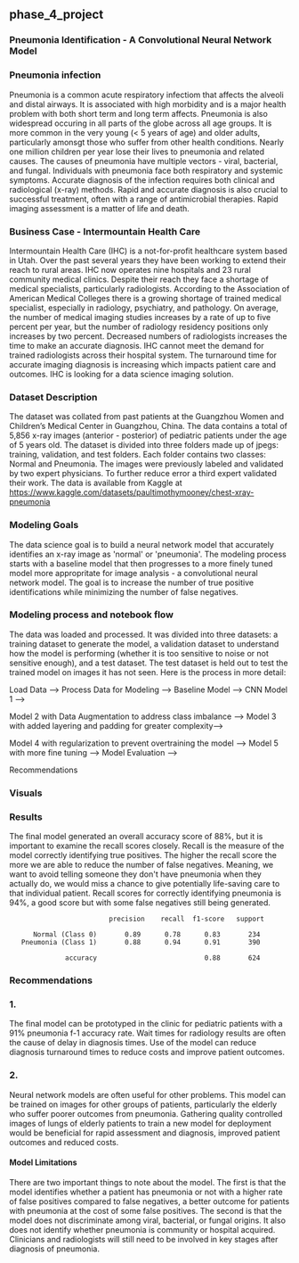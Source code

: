 ## phase_4_project

### Pneumonia Identification - A Convolutional Neural Network Model

### Pneumonia infection

Pneumonia is a common acute respiratory infectiom that affects the alveoli and distal airways. It is associated with high morbidity and is a major health problem with both short term and long term affects. Pneumonia is also widespread occuring in all parts of the globe across all age groups. It is more common in the very young (< 5 years of age) and older adults, particularly amonsgt those who suffer from other health conditions. Nearly one million children per year lose their lives to pneumonia and related causes. The causes of pneumonia have multiple vectors - viral, bacterial, and fungal. Individuals with pneumonia face both respiratory and systemic symptoms. Accurate diagnosis of the infection requires both clinical and radiological (x-ray) methods. Rapid and accurate diagnosis is also crucial to successful treatment, often with a range of antimicrobial therapies. Rapid imaging assessment is a matter of life and death.

### Business Case - Intermountain Health Care

Intermountain Health Care (IHC) is a not-for-profit healthcare system based in Utah. Over the past several years they have been working to extend their reach to rural areas. IHC now operates nine hospitals and 23 rural community medical clinics. Despite their reach they face a shortage of medical specialists, particularly radiologists. According to the Association of American Medical Colleges there is a growing shortage of trained medical specialist, especially in radiology, psychiatry, and pathology. On average, the number of medical imaging studies increases by a rate of up to five percent per year, but the number of radiology residency positions only increases by two percent. Decreased numbers of radiologists increases the time to make an accurate diagnosis. IHC cannot meet the demand for trained radiologists across their hospital system. The turnaround time for accurate imaging diagnosis is increasing which impacts patient care and outcomes. IHC is looking for a data science imaging solution.

### Dataset Description

The dataset was collated from past patients at the Guangzhou Women and Children’s Medical Center in Guangzhou, China. The data contains a total of 5,856 x-ray images (anterior - posterior) of pediatric patients under the age of 5 years old. The dataset is divided into three folders made up of jpegs: training, validation, and test folders. Each folder contains two classes: Normal and Pneumonia. The images were previously labeled and validated by two expert physicians. To further reduce error a third expert validated their work. The data is available from Kaggle at https://www.kaggle.com/datasets/paultimothymooney/chest-xray-pneumonia

### Modeling Goals

The data science goal is to build a neural network model that accurately identifies an x-ray image as 'normal' or 'pneumonia'. The modeling process starts with a baseline model that then progresses to a more finely tuned model more appropritate for image analysis - a convolutional neural network model. The goal is to increase the number of true positive identifications while minimizing the number of false negatives.  

### Modeling process and notebook flow 

The data was loaded and processed. It was divided into three datasets: a training dataset to generate the model, a validation dataset to understand how the model is performing (whether it is too sensitive to noise or not sensitive enough), and a test dataset. The test dataset is held out to test the trained model on images it has not seen. Here is the process in more detail:

Load Data -->   Process Data for Modeling -->    Baseline Model -->    CNN Model 1 -->   

Model 2 with Data Augmentation to address class imbalance -->    Model 3 with added layering and padding for greater complexity-->                                    

Model 4 with regularization to prevent overtraining the model -->    Model 5 with more fine tuning  --> Model Evaluation  --> 

Recommendations

### Visuals



### Results

The final model generated an overall accuracy score of 88%, but it is important to examine the recall scores closely. Recall is the measure of the model correctly identifying true positives. The higher the recall score the more we are able to reduce the number of false negatives. Meaning, we want to avoid telling someone they don't have pneumonia when they actually do, we would miss a chance to give potentially life-saving care to that individual patient. Recall scores for correctly identifying pneumonia is 94%, a good score but with some false negatives still being generated. 

                             precision    recall  f1-score   support

          Normal (Class 0)       0.89      0.78      0.83       234
       Pneumonia (Class 1)       0.88      0.94      0.91       390

                  accuracy                           0.88       624
                  

### Recommendations 

### 1. 
The final model can be prototyped in the clinic for pediatric patients with a 91% pneumonia f-1 accuracy rate. Wait times for radiology results are often the cause of delay in diagnosis times. Use of the model can reduce diagnosis turnaround times to reduce costs and improve patient outcomes. 

### 2. 
Neural network models are often useful for other problems. This model can be trained on images for other groups of patients, particularly the elderly who suffer poorer outcomes from pneumonia. Gathering quality controlled images of lungs of elderly patients to train a new model for deployment would be beneficial for rapid assessment and diagnosis, improved patient outcomes and reduced costs. 

#### Model Limitations
There are two important things to note about the model. The first is that the model identifies whether a patient has pneumonia or not with a higher rate of false positives compared to false negatives, a better outcome for patients with pneumonia at the cost of some false positives. The second is that the model does not discriminate among viral, bacterial, or fungal origins. It also does not identify whether pneumonia is community or hospital acquired. Clinicians and radiologists will still need to be involved in key stages after diagnosis of pneumonia.

